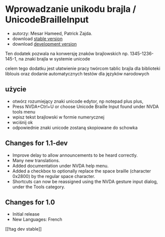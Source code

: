 # Wprowadzanie unikodu brajla / UnicodeBrailleInput #

* autorzy: Mesar Hameed, Patrick Zajda.
* download [stable version][1]
* download [development version][2]

Ten dodatek pozwala na konwersję znaków brajlowskich np. 1345-1236-145-1, na
znaki brajla w systemie unicode

celem tego dodatku jest ułatwienie pracy twórcom tablic brajla dla
biblioteki liblouis oraz dodanie automatycznych testów dla języków
narodowych

## użycie ##

* otwórz rozumiejący znaki unicode edytor, np notepad plus plus,
* Press NVDA+Ctrl+U or choose Unicode Braille Input found under NVDA tools
  menu
* wpisz tekst brajlowski w formie numerycznej
* wciśnij ok
* odpowiednie znaki unicode zostaną skopiowane do schowka

## Changes for 1.1-dev ##

* Improve delay to allow announcements to be heard correctly.
* Many new translations.
* Added documentation under NVDA help menu.
* Added a checkbox to optionally replace the space braille (character
  0x2800) by the regular space character.
* Shortcuts can now be reassigned using the NVDA gesture input dialog, under
  the Tools category.

## Changes for 1.0 ##

* Initial release
* New Languages: French

[[!tag dev stable]]

[1]: http://addons.nvda-project.org/files/get.php?file=ubi

[2]: http://addons.nvda-project.org/files/get.php?file=ubi-dev

